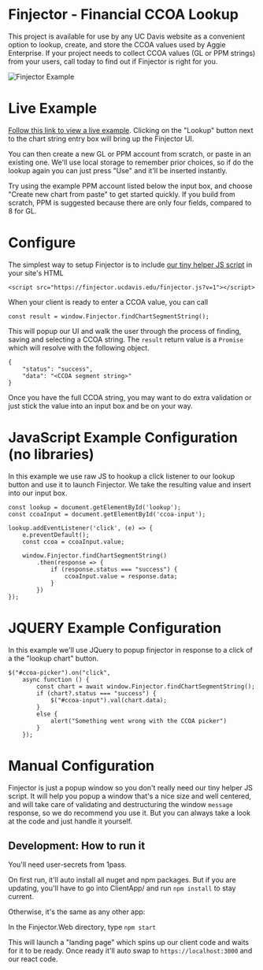 # Finjector - Financial CCOA Lookup 

This project is available for use by any UC Davis website as a convenient option to lookup, create, and store the CCOA values used by Aggie Enterprise.  If your project needs to collect CCOA values (GL or PPM strings) from your users, call today to find out if Finjector is right for you.

![Finjector Example](https://i.imgur.com/bbfBc4j.gif)

# Live Example

[Follow this link to view a live example](https://ucdavis.github.io/finjector/).  Clicking on the "Lookup" button next to the chart string entry box will bring up the Finjector UI.

You can then create a new GL or PPM account from scratch, or paste in an existing one.  We'll use local storage to remember prior choices, so if do the lookup again you can just press "Use" and it'll be inserted instantly.

Try using the example PPM account listed below the input box, and choose "Create new chart from paste" to get started quickly.  If you build from scratch, PPM is suggested because there are only four fields, compared to 8 for GL.

# Configure

The simplest way to setup Finjector is to include [our tiny helper JS script](https://github.com/ucdavis/finjector/blob/main/Finjector.Web/ClientApp/public/finjector.js) in your site's HTML

```
<script src="https://finjector.ucdavis.edu/finjector.js?v=1"></script>
```

When your client is ready to enter a CCOA value, you can call

`const result = window.Finjector.findChartSegmentString();`

This will popup our UI and walk the user through the process of finding, saving and selecting a CCOA string.  The `result` return value is a `Promise` which will resolve with the following object.

```
{
    "status": "success",
    "data": "<CCOA segment string>"
}

```

Once you have the full CCOA string, you may want to do extra validation or just stick the value into an input box and be on your way.

# JavaScript Example Configuration (no libraries)

In this example we use raw JS to hookup a click listener to our lookup button and use it to launch Finjector.  We take the resulting value and insert into our input box.

```
const lookup = document.getElementById('lookup');
const ccoaInput = document.getElementById('ccoa-input');

lookup.addEventListener('click', (e) => {
    e.preventDefault();
    const ccoa = ccoaInput.value;

    window.Finjector.findChartSegmentString()
        .then(response => {
            if (response.status === "success") {
                ccoaInput.value = response.data;
            }
        })
});
```

# JQUERY Example Configuration

In this example we'll use JQuery to popup finjector in response to a click of a the "lookup chart" button. 

```
$("#ccoa-picker").on("click",
    async function () {
        const chart = await window.Finjector.findChartSegmentString();
        if (chart?.status === "success") {
            $("#ccoa-input").val(chart.data);
        }
        else {
            alert("Something went wrong with the CCOA picker")
        }
    });
```

# Manual Configuration

Finjector is just a popup window so you don't really need our tiny helper JS script.  It will help you popup a window that's a nice size and well centered, and will take care of validating and destructuring the window `message` response, so we do recommend you use it.  But you can always take a look at the code and just handle it yourself.

## Development: How to run it

You'll need user-secrets from 1pass.

On first run, it'll auto install all nuget and npm packages.  But if you are updating, you'll have to go into ClientApp/ and run `npm install` to stay current.

Otherwise, it's the same as any other app:

In the Finjector.Web directory, type `npm start`

This will launch a "landing page" which spins up our client code and waits for it to be ready.  Once ready it'll auto swap to `https://localhost:3000` and our react code.
